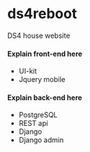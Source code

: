 # ds4reboot
DS4 house website

#### Explain front-end here
- UI-kit
- Jquery mobile

#### Explain back-end here
- PostgreSQL
- REST api
- Django 
- Django admin

